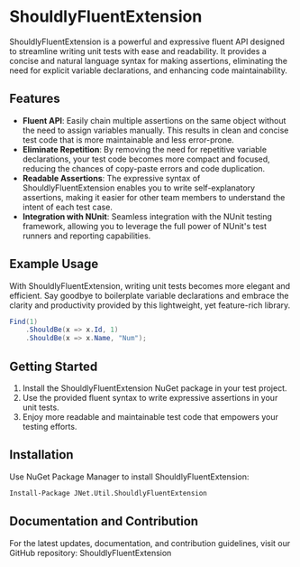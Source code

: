 # ShouldlyFluentExtension

ShouldlyFluentExtension is a powerful and expressive fluent API designed to streamline writing unit tests with ease and readability. It provides a concise and natural language syntax for making assertions, eliminating the need for explicit variable declarations, and enhancing code maintainability.

## Features

- **Fluent API**: Easily chain multiple assertions on the same object without the need to assign variables manually. This results in clean and concise test code that is more maintainable and less error-prone.
- **Eliminate Repetition**: By removing the need for repetitive variable declarations, your test code becomes more compact and focused, reducing the chances of copy-paste errors and code duplication.
- **Readable Assertions**: The expressive syntax of ShouldlyFluentExtension enables you to write self-explanatory assertions, making it easier for other team members to understand the intent of each test case.
- **Integration with NUnit**: Seamless integration with the NUnit testing framework, allowing you to leverage the full power of NUnit's test runners and reporting capabilities.

## Example Usage

With ShouldlyFluentExtension, writing unit tests becomes more elegant and efficient. Say goodbye to boilerplate variable declarations and embrace the clarity and productivity provided by this lightweight, yet feature-rich library.

```csharp
Find(1)
    .ShouldBe(x => x.Id, 1)
    .ShouldBe(x => x.Name, "Num");
```

## Getting Started

1. Install the ShouldlyFluentExtension NuGet package in your test project.
2. Use the provided fluent syntax to write expressive assertions in your unit tests.
3. Enjoy more readable and maintainable test code that empowers your testing efforts.

## Installation

Use NuGet Package Manager to install ShouldlyFluentExtension:

```cmd
Install-Package JNet.Util.ShouldlyFluentExtension
```

## Documentation and Contribution

For the latest updates, documentation, and contribution guidelines, visit our GitHub repository: ShouldlyFluentExtension